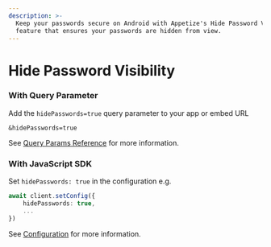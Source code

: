 ```yaml
---
description: >-
  Keep your passwords secure on Android with Appetize's Hide Password Visibility
  feature that ensures your passwords are hidden from view.
---
```


# Hide Password Visibility

### With Query Parameter

Add the `hidePasswords=true` query parameter to your app or embed URL

```uri
&hidePasswords=true
```

See [Query Params Reference](../../../platform/query-params-reference.md#hidepasswords) for more information.

### With JavaScript SDK

Set `hidePasswords: true` in the configuration e.g.

```typescript
await client.setConfig({
    hidePasswords: true,
    ...
})
```

See [Configuration](../../../javascript-sdk/configuration.md#hidepasswords) for more information.
